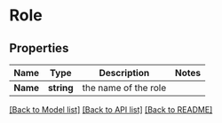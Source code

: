 # Role

## Properties

Name | Type | Description | Notes
------------ | ------------- | ------------- | -------------
**Name** | **string** | the name of the role | 

[[Back to Model list]](../README.md#documentation-for-models) [[Back to API list]](../README.md#documentation-for-api-endpoints) [[Back to README]](../README.md)


